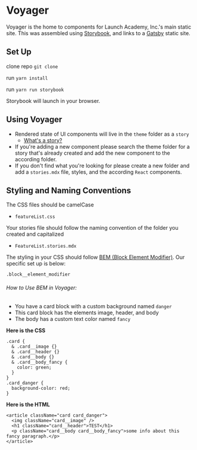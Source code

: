 # Voyager

Voyager is the home to components for Launch Academy, Inc.'s main static site. This was assembled using [Storybook](https://storybook.js.org/), and links to a [Gatsby](https://www.gatsbyjs.com/) static site.

## Set Up

clone repo `git clone`

run `yarn install`

run `yarn run storybook`

Storybook will launch in your browser.

## Using Voyager

- Rendered state of UI components will live in the `theme` folder as a `story`
  - [What's a story?](https://storybook.js.org/docs/react/get-started/whats-a-story)
- If you're adding a new component please search the theme folder for a story that's already created and add the new component to the according folder.
- If you don't find what you're looking for please create a new folder and add a `stories.mdx` file, styles, and the according `React` components. 

## Styling and Naming Conventions
The CSS files should be camelCase
  - `featureList.css`

Your stories file should follow the naming convention of the folder you created and capitalized
  - `FeatureList.stories.mdx`

The styling in your CSS should follow [BEM (Block Element Modifier)](http://getbem.com/). Our specific set up is below:

`.block__element_modifier`

###### How to Use BEM in Voyager:
- You have a card block with a custom background named `danger`
- This card block has the elements image, header, and body
- The body has a custom text color named `fancy`

**Here is the CSS**
```
.card {
  & .card__image {}
  & .card__header {}
  & .card__body {}
  & .card__body_fancy {
    color: green;
  }
}
.card_danger {
  background-color: red;
}
```

**Here is the HTML**
```
<article className="card card_danger">
  <img className="card__image" />
  <h1 className="card__header">TEST</h1>
  <p className="card__body card__body_fancy">some info about this fancy paragraph.</p>
</article>
```



